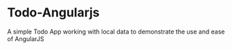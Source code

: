 Todo-Angularjs
==============

A simple Todo App working with local data to demonstrate the use and ease of AngularJS
